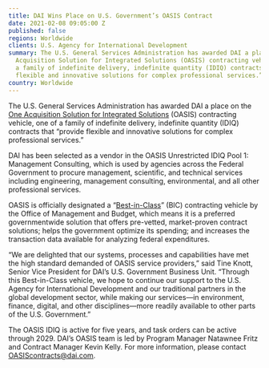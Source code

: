 ```yaml
---
title: DAI Wins Place on U.S. Government’s OASIS Contract
date: 2021-02-08 09:05:00 Z
published: false
regions: Worldwide
clients: U.S. Agency for International Development
summary: The U.S. General Services Administration has awarded DAI a place on the One
  Acquisition Solution for Integrated Solutions (OASIS) contracting vehicle, one of
  a family of indefinite delivery, indefinite quantity (IDIQ) contracts that “provide
  flexible and innovative solutions for complex professional services.”
country: Worldwide
---
```


The U.S. General Services Administration has awarded DAI a place on the [One Acquisition Solution for Integrated Solutions](https://www.gsa.gov/buying-selling/products-services/professional-services/buy-services/oasis-and-oasis-small-business) (OASIS) contracting vehicle, one of a family of indefinite delivery, indefinite quantity (IDIQ) contracts that “provide flexible and innovative solutions for complex professional services.”

DAI has been selected as a vendor in the OASIS Unrestricted IDIQ Pool 1: Management Consulting, which is used by agencies across the Federal Government to procure management, scientific, and technical services including engineering, management consulting, environmental, and all other professional services.

OASIS is officially designated a “[Best-in-Class](https://www.gsa.gov/buying-selling/category-management/best-in-class)” (BIC) contracting vehicle by the Office of Management and Budget, which means it is a preferred governmentwide solution that offers pre-vetted, market-proven contract solutions; helps the government optimize its spending; and increases the transaction data available for analyzing federal expenditures.

“We are delighted that our systems, processes and capabilities have met the high standard demanded of OASIS service providers,” said Tine Knott, Senior Vice President for DAI’s U.S. Government Business Unit. “Through this Best-in-Class vehicle, we hope to continue our support to the U.S. Agency for International Development and our traditional partners in the global development sector, while making our services—in environment, finance, digital, and other disciplines—more readily available to other parts of the U.S. Government.”
 
The OASIS IDIQ is active for five years, and task orders can be active through 2029. DAI’s OASIS team is led by Program Manager Natawnee Fritz and Contract Manager Kevin Kelly. For more information, please contact [OASIScontracts@dai.com](mailto:oasiscontracts@dai.com).